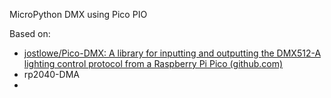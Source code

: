 MicroPython DMX using Pico PIO

Based on: 

- [jostlowe/Pico-DMX: A library for inputting and outputting the DMX512-A lighting control protocol from a Raspberry Pi Pico (github.com)](https://github.com/jostlowe/Pico-DMX)
- rp2040-DMA
-
